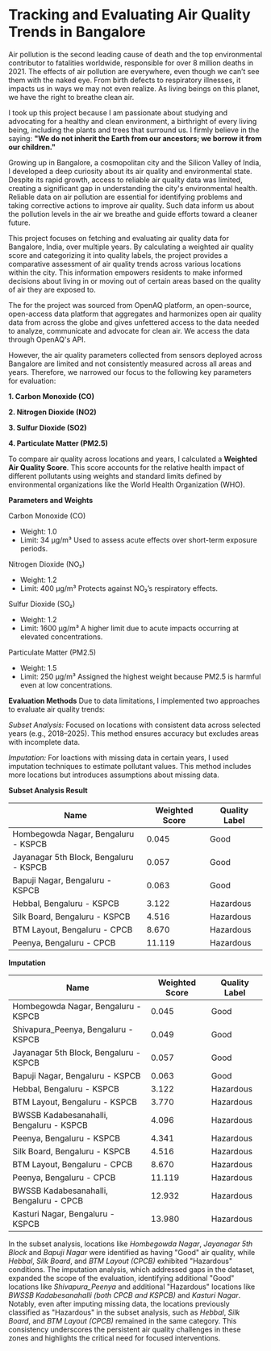 # Tracking and Evaluating Air Quality Trends in Bangalore

Air pollution is the second leading cause of death and the top environmental contributor to fatalities worldwide, responsible for over 8 million deaths in 2021. The effects of air pollution are everywhere, even though we can’t see them with the naked eye. From birth defects to respiratory illnesses, it impacts us in ways we may not even realize. As living beings on this planet, we have the right to breathe clean air.

I took up this project because I am passionate about studying and advocating for a healthy and clean environment, a birthright of every living being, including the plants and trees that surround us. I firmly believe in the saying: **"We do not inherit the Earth from our ancestors; we borrow it from our children."**

Growing up in Bangalore, a cosmopolitan city and the Silicon Valley of India, I developed a deep curiosity about its air quality and environmental state. Despite its rapid growth, access to reliable air quality data was limited, creating a significant gap in understanding the city's environmental health. Reliable data on air pollution are essential for identifying problems and taking corrective actions to improve air quality. Such data inform us about the pollution levels in the air we breathe and guide efforts toward a cleaner future.
 
This project focuses on fetching and evaluating air quality data for Bangalore, India, over multiple years. By calculating a weighted air quality score and categorizing it into quality labels, the project provides a comparative assessment of air quality trends across various locations within the city. This information empowers residents to make informed decisions about living in or moving out of certain areas based on the quality of air they are exposed to.

The for the project was sourced from OpenAQ platform, an open-source, open-access data platform that aggregates and harmonizes open air quality data from across the globe and gives unfettered access to the data needed to analyze, communicate and advocate for clean air. We access the data through OpenAQ's API.

However, the air quality parameters collected from sensors deployed across Bangalore are limited and not consistently measured across all areas and years. Therefore, we narrowed our focus to the following key parameters for evaluation:

**1. Carbon Monoxide (CO)**

**2. Nitrogen Dioxide (NO2)**

**3. Sulfur Dioxide (SO2)**

**4. Particulate Matter (PM2.5)**

To compare air quality across locations and years, I calculated a **Weighted Air Quality Score**. This score accounts for the relative health impact of different pollutants using weights and standard limits defined by environmental organizations like the World Health Organization (WHO).

**Parameters and Weights**

Carbon Monoxide (CO)
- Weight: 1.0
- Limit: 34 μg/m³
Used to assess acute effects over short-term exposure periods.

Nitrogen Dioxide (NO₂)
- Weight: 1.2
- Limit: 400 μg/m³
Protects against NO₂’s respiratory effects.

Sulfur Dioxide (SO₂)
- Weight: 1.2
- Limit: 1600 μg/m³
A higher limit due to acute impacts occurring at elevated concentrations.

Particulate Matter (PM2.5)
- Weight: 1.5
- Limit: 250 μg/m³
Assigned the highest weight because PM2.5 is harmful even at low concentrations.

**Evaluation Methods**
Due to data limitations, I implemented two approaches to evaluate air quality trends:

*Subset Analysis:*
Focused on locations with consistent data across selected years (e.g., 2018–2025). This method ensures accuracy but excludes areas with incomplete data.

*Imputation:*
For loactions with missing data in certain years, I used imputation techniques to estimate pollutant values. This method includes more locations but introduces assumptions about missing data.

**Subset Analysis Result**

| Name                                   | Weighted Score | Quality Label |
| -------------------------------------- | -------------- | ------------- |
| Hombegowda Nagar, Bengaluru - KSPCB    | 0.045          | Good          |
| Jayanagar 5th Block, Bengaluru - KSPCB | 0.057          | Good          |
| Bapuji Nagar, Bengaluru - KSPCB        | 0.063          | Good          |
| Hebbal, Bengaluru - KSPCB              | 3.122          | Hazardous     |
| Silk Board, Bengaluru - KSPCB          | 4.516          | Hazardous     |
| BTM Layout, Bengaluru - CPCB           | 8.670          | Hazardous     |
| Peenya, Bengaluru - CPCB               | 11.119         | Hazardous     |

**Imputation**

| Name                                     | Weighted Score | Quality Label |
| ---------------------------------------- | -------------- | ------------- |
| Hombegowda Nagar, Bengaluru - KSPCB      | 0.045          | Good          |
| Shivapura\_Peenya, Bengaluru - KSPCB     | 0.049          | Good          |
| Jayanagar 5th Block, Bengaluru - KSPCB   | 0.057          | Good          |
| Bapuji Nagar, Bengaluru - KSPCB          | 0.063          | Good          |
| Hebbal, Bengaluru - KSPCB                | 3.122          | Hazardous     |
| BTM Layout, Bengaluru - KSPCB            | 3.770          | Hazardous     |
| BWSSB Kadabesanahalli, Bengaluru - KSPCB | 4.096          | Hazardous     |
| Peenya, Bengaluru - KSPCB                | 4.341          | Hazardous     |
| Silk Board, Bengaluru - KSPCB            | 4.516          | Hazardous     |
| BTM Layout, Bengaluru - CPCB             | 8.670          | Hazardous     |
| Peenya, Bengaluru - CPCB                 | 11.119         | Hazardous     |
| BWSSB Kadabesanahalli, Bengaluru - CPCB  | 12.932         | Hazardous     |
| Kasturi Nagar, Bengaluru - KSPCB         | 13.980         | Hazardous     |


In the subset analysis, locations like *Hombegowda Nagar*, *Jayanagar 5th Block* and *Bapuji Nagar* were identified as having "Good" air quality, while *Hebbal*, *Silk Board*, and *BTM Layout (CPCB)* exhibited "Hazardous" conditions. The imputation analysis, which addressed gaps in the dataset, expanded the scope of the evaluation, identifying additional "Good" locations like *Shivapura_Peenya* and additional "Hazardous" locations like *BWSSB Kadabesanahalli (both CPCB and KSPCB)* and *Kasturi Nagar*. Notably, even after imputing missing data, the locations previously classified as "Hazardous" in the subset analysis, such as *Hebbal*, *Silk Board*, and *BTM Layout (CPCB)* remained in the same category. This consistency underscores the persistent air quality challenges in these zones and highlights the critical need for focused interventions.



